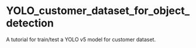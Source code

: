 # YOLO_customer_dataset_for_object_detection
A tutorial for train/test a YOLO v5 model for customer dataset. 
